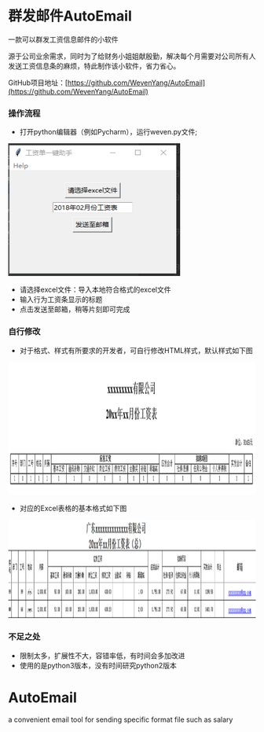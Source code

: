 # 群发邮件AutoEmail
一款可以群发工资信息邮件的小软件

源于公司业余需求，同时为了给财务小姐姐献殷勤，解决每个月需要对公司所有人发送工资信息条的麻烦，特此制作该小软件，省力省心。

GitHub项目地址：[https://github.com/WevenYang/AutoEmail](https://github.com/WevenYang/AutoEmail)

### 操作流程

* 打开python编辑器（例如Pycharm），运行weven.py文件;

<img src="/img/main.png" width="350" height="270" />

* 请选择excel文件：导入本地符合格式的excel文件
* 输入行为工资条显示的标题
* 点击发送至邮箱，稍等片刻即可完成

### 自行修改

* 对于格式、样式有所要求的开发者，可自行修改HTML样式，默认样式如下图

<img src="/img/salary.png" width="800" height="270" />

* 对应的Excel表格的基本格式如下图

<img src="/img/eg1.png" width="800" height="200" />


### 不足之处

* 限制太多，扩展性不大，容错率低，有时间会多加改进
* 使用的是python3版本，没有时间研究python2版本

# AutoEmail
a convenient email tool for sending specific format file such as salary
